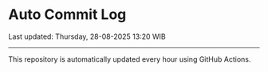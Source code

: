 # Auto Commit Log

Last updated: Thursday, 28-08-2025 13:20 WIB

---

This repository is automatically updated every hour using GitHub Actions.
